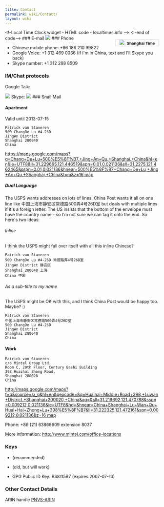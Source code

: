 ```yaml
---
title: Contact
permalink: wiki/Contact/
layout: wiki
---
```


<html>
&lt;!-Local Time Clock widget - HTML code - localtimes.info --&gt;

<div align="right" style="float: right;margin:15px 0px 0px 0px">
<div align="center" style="width:140px;border:1px solid #ccc;background:#fff ;color: #fff ;font-weight:bold">
<a style="padding:2px 1px;margin:2px 1px;font-size:13px;line-height:16px;font-family:arial;text-decoration:none;color:#000 ;" href="http://localtimes.info/Asia/China/Beijing/Beijing/"><img src="http://localtimes.info/images/countries/cn.png" border=0 style="border:0;margin:0;padding:0">  Shanghai
Time</a>

</div>
<script type="text/javascript" src="http://localtimes.info/clock.php?continent=Asia&country=China&city=Beijing&color=black-white&widget_number=1000">
</script>
</div>
&lt;!-end of code--&gt;

</html>
### E-mail

<html>
<img src="/util/textimage.php?text=trick.fancy-a.vanstaveren.us&size=10">

</html>
### Phone

-   Chinese mobile phone: +86 186 210 99822
-   Google Voice: +1 312 469 0036 (If I'm in China, text and I'll Skype
    you back)
-   Skype number: +1 312 288 8509

### IM/Chat protocols

Google Talk:

<html>
<img src="/util/textimage.php?text=trickv.fancy-a.gmail.com&size=10">

</html>
Skype:

<html>
<img src="/util/textimage.php?text=patrick.van.staveren&size=10">

</html>
### Snail Mail

#### Apartment

Valid until 2013-07-15

`Patrick van Staveren`  
`500 ChangDe Lu #4-26D`  
`JingAn District`  
`Shanghai 200040`  
`China`

[https://maps.google.com/maps?q=Chang+De+Lu+500%E5%8F%B7,+Jing+An+Qu,+Shanghai,+China&hl=en&ie=UTF8&ll=31.229665,121.446519&spn=0.01,0.021136&sll=31.2275,121.462465&sspn=0.01,0.021136&hnear=500%E5%8F%B7+Chang+De+Lu,+Jing+An+Qu,+Shanghai,+China&t=m&z=16
map](https://maps.google.com/maps?q=Chang+De+Lu+500%E5%8F%B7,+Jing+An+Qu,+Shanghai,+China&hl=en&ie=UTF8&ll=31.229665,121.446519&spn=0.01,0.021136&sll=31.2275,121.462465&sspn=0.01,0.021136&hnear=500%E5%8F%B7+Chang+De+Lu,+Jing+An+Qu,+Shanghai,+China&t=m&z=16_map "wikilink")

##### Dual Language

The USPS wants addresses on lots of lines. China Post wants it all on
one line like 中国上海市静安区常德路500弄4号26D室 but deals with
multiple lines if it's a foreign letter. The US insists that the bottom
of the envelope must have the country name - so I'm not sure we can tag
it onto the end. So here's two ideas:

###### Inline

I think the USPS might fall over itself with all this inline Chinese?

`Patrick van Staveren`  
`500 ChangDe Lu #4-26D 常德路弄4号26D室`  
`JingAn District 静安区`  
`Shanghai 200040 上海`  
`China 中国`

###### As a sub-title to my name

The USPS might be OK with this, and I think China Post would be happy
too. Maybe? :)

`Patrick van Staveren`  
`中国上海市静安区常德路500弄4号26D室`  
`500 ChangDe Lu #4-26D`  
`JingAn District`  
`Shanghai 200040`  
`China`

#### Work

`Patrick van Staveren`  
`c/o Mintel Group Ltd.`  
`Room C, 20th Floor, Century Bashi Building`  
`398 Huaihai Zhong Road,`  
`Shanghai 200020`  
`China`

[http://maps.google.com/maps?f=q&source=s\_q&hl=en&geocode=&q=Huaihai+Middle+Road+398,+Luwan+District,+Shanghai+200020,+China&aq=&sll=31.218692,121.470788&sspn=0.009212,0.021136&ie=UTF8&hq=&hnear=China+Shanghai+Lu+Wan+Qu+Huai+Hai+Zhong+Lu+398%E5%8F%B7&ll=31.222325,121.472161&spn=0.009212,0.021136&z=16
map](http://maps.google.com/maps?f=q&source=s_q&hl=en&geocode=&q=Huaihai+Middle+Road+398,+Luwan+District,+Shanghai+200020,+China&aq=&sll=31.218692,121.470788&sspn=0.009212,0.021136&ie=UTF8&hq=&hnear=China+Shanghai+Lu+Wan+Qu+Huai+Hai+Zhong+Lu+398%E5%8F%B7&ll=31.222325,121.472161&spn=0.009212,0.021136&z=16_map "wikilink")

Phone: +86 (21) 63866609 extension 8037

More information: <http://www.mintel.com/office-locations>

### Keys

-   (recommended)

-   (old, but will work)

-   GPG Public ID Key: B38115B7 (expires 2007-07-13)

### Other Contact Details

ARIN handle [PNVS-ARIN](http://whois.arin.net/rest/poc/PNVS-ARIN)
